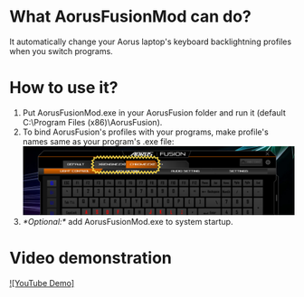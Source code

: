 # What AorusFusionMod can do?
It automatically change your Aorus laptop's keyboard backlightning profiles when you switch programs.

# How to use it?
1) Put AorusFusionMod.exe in your AorusFusion folder  and run it (default C:\Program Files (x86)\AorusFusion).
2) To bind AorusFusion's profiles with your programs, make profile's names same as your program's .exe file:
![AorusFusion profiles names](https://raw.githubusercontent.com/Shamilius/AorusFusionMod/master/DemoFiles/2019-05-24_13-58-55.png)
3) *\*Optional:\** add AorusFusionMod.exe to system startup.

# Video demonstration
[![YouTube Demo]](https://youtu.be/A9jC1c7-eUA)
